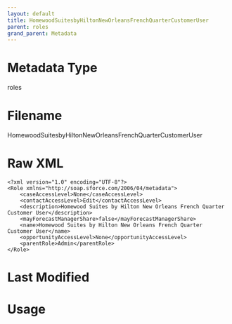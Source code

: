 ```yaml
---
layout: default
title: HomewoodSuitesbyHiltonNewOrleansFrenchQuarterCustomerUser
parent: roles
grand_parent: Metadata
---
```

# Metadata Type
roles


# Filename 
HomewoodSuitesbyHiltonNewOrleansFrenchQuarterCustomerUser


# Raw XML
```
<?xml version="1.0" encoding="UTF-8"?>
<Role xmlns="http://soap.sforce.com/2006/04/metadata">
    <caseAccessLevel>None</caseAccessLevel>
    <contactAccessLevel>Edit</contactAccessLevel>
    <description>Homewood Suites by Hilton New Orleans French Quarter Customer User</description>
    <mayForecastManagerShare>false</mayForecastManagerShare>
    <name>Homewood Suites by Hilton New Orleans French Quarter Customer User</name>
    <opportunityAccessLevel>None</opportunityAccessLevel>
    <parentRole>Admin</parentRole>
</Role>
```


# Last Modified


# Usage
